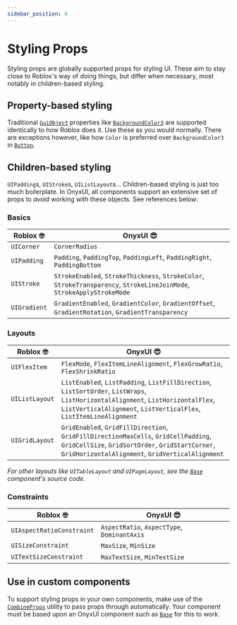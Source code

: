 ```yaml
---
sidebar_position: 4
---
```


# Styling Props

Styling props are globally supported props for styling UI. These aim to stay close to Roblox's way of doing things, but differ when necessary, most notably in children-based styling.

## Property-based styling

Traditional [`GuiObject`](https://create.roblox.com/docs/reference/engine/classes/GuiObject) properties like [`BackgroundColor3`](https://create.roblox.com/docs/reference/engine/classes/GuiObject#BackgroundColor3) are supported identically to how Roblox does it. Use these as you would normally. There are exceptions however, like how `Color` is preferred over `BackgroundColor3` in [`Button`](/api/Button).

## Children-based styling

`UIPadding`s, `UIStroke`s, `UIListLayout`s... Children-based styling is just too much boilerplate. In OnyxUI, all components support an extensive set of props to *avoid* working with these objects. See references below:

### Basics

| Roblox 🤓 | OnyxUI 😎 |
|-----|-----|
|`UICorner`|`CornerRadius`|
|`UIPadding`|`Padding`, `PaddingTop`, `PaddingLeft`, `PaddingRight`, `PaddingBottom`|
|`UIStroke`|`StrokeEnabled`, `StrokeThickness`, `StrokeColor`, `StrokeTransparency`, `StrokeLineJoinMode`, `StrokeApplyStrokeMode`|
|`UIGradient`|`GradientEnabled`, `GradientColor`, `GradientOffset`, `GradientRotation`, `GradientTransparency`|


### Layouts

| Roblox 🤓 | OnyxUI 😎 |
|-----|-----|
|`UIFlexItem`|`FlexMode`, `FlexItemLineAlignment`, `FlexGrowRatio`, `FlexShrinkRatio`|
|`UIListLayout`|`ListEnabled`, `ListPadding`, `ListFillDirection`, `ListSortOrder`, `ListWraps`, `ListHorizontalAlignment`, `ListHorizontalFlex`, `ListVerticalAlignment`, `ListVerticalFlex`, `ListItemLineAlignment`|
|`UIGridLayout`|`GridEnabled`, `GridFillDirection`, `GridFillDirectionMaxCells`, `GridCellPadding`, `GridCellSize`, `GridSortOrder`, `GridStartCorner`, `GridHorizontalAlignment`, `GridVerticalAlignment`|

*For other layouts like `UITableLayout` and `UIPageLayout`, see the [`Base`](/api/Base) component's source code.*

### Constraints

| Roblox 🤓 | OnyxUI 😎 |
|-----|-----|
|`UIAspectRatioConstraint`|`AspectRatio`, `AspectType`, `DominantAxis`|
|`UISizeConstraint`|`MaxSize`, `MinSize`|
|`UITextSizeConstraint`|`MaxTextSize`, `MinTextSize`|

## Use in custom components

To support styling props in your own components, make use of the [`CombineProps`](/docs/utilities#combineprops) utility to pass props through automatically. Your component must be based upon an OnyxUI component such as [`Base`](/api/Base) for this to work.